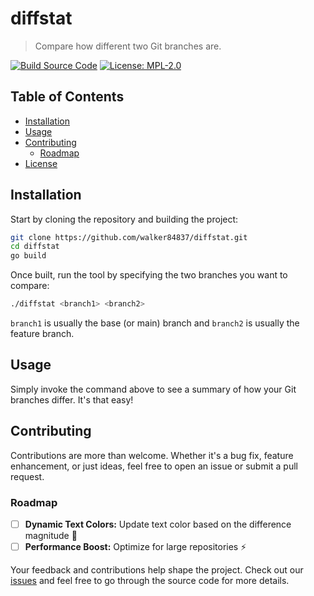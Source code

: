 # diffstat 

> Compare how different two Git branches are.

[![Build Source Code](https://github.com/walker84837/diffstat/actions/workflows/build.yml/badge.svg)](https://github.com/walker84837/diffstat/actions/workflows/build.yml)
[![License: MPL-2.0](https://img.shields.io/badge/License-MPL--2.0-blue.svg)](LICENSE)

## Table of Contents

- [Installation](#installation)
- [Usage](#usage)
- [Contributing](#contributing)
  - [Roadmap](#roadmap)
- [License](#license)

## Installation

Start by cloning the repository and building the project:

```bash
git clone https://github.com/walker84837/diffstat.git
cd diffstat
go build
```

Once built, run the tool by specifying the two branches you want to compare:

```bash
./diffstat <branch1> <branch2>
```

`branch1` is usually the base (or main) branch and `branch2` is usually the feature branch.

## Usage

Simply invoke the command above to see a summary of how your Git branches differ. It's that easy!

## Contributing

Contributions are more than welcome. Whether it's a bug fix, feature enhancement, or just ideas, feel free to open an issue or submit a pull request.

### Roadmap

- [ ] **Dynamic Text Colors:** Update text color based on the difference magnitude 🎨
- [ ] **Performance Boost:** Optimize for large repositories ⚡

Your feedback and contributions help shape the project. Check out our [issues](https://github.com/walker84837/diffstat/issues) and feel free to go through the source code for more details.
